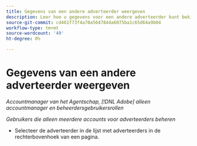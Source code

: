 ```yaml
---
title: Gegevens van een andere adverteerder weergeven
description: Leer hoe u gegevens voor een andere adverteerder kunt bekijken.
source-git-commit: cd461f73f4a70a5647844a6075ba1c65d64a9b04
workflow-type: tm+mt
source-wordcount: '49'
ht-degree: 0%

---
```


# Gegevens van een andere adverteerder weergeven

*Accountmanager van het Agentschap, [!DNL Adobe] alleen accountmanager en beheerdersgebruikersrollen*

*Gebruikers die alleen meerdere accounts voor adverteerders beheren*

* Selecteer de adverteerder in de lijst met adverteerders in de rechterbovenhoek van een pagina.
